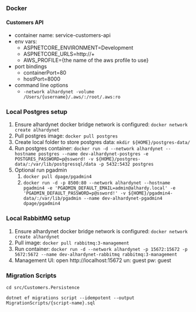 ### Docker

#### Customers API
- container name: service-customers-api
- env vars:
  - ASPNETCORE_ENVIRONMENT=Development
  - ASPNETCORE_URLS=http://+
  - AWS_PROFILE={the name of the aws profile to use}
- port bindings
  - containerPort=80
  - hostPort=8000
- command line options
  - ``-network alhardynet -volume /Users/{username}/.aws/:/root/.aws:ro``

### Local Postgres setup

1. Ensure alhardynet docker bridge network is configured: ``docker network create alhardynet``
2. Pull postgres image: ``docker pull postgres``
3. Create local folder to store postgres data: ``mkdir ${HOME}/postgres-data/``
4. Run postgres container: ``docker run -d --network alhardynet --hostname postgres --name dev-alhardynet-postgres -e POSTGRES_PASSWORD=p@ssword! -v ${HOME}/postgres-data/:/var/lib/postgressql/data -p 5432:5432 postgres``
5. Optional run pgadmin
   1. ``docker pull dpage/pgadmin4``
   2. ``docker run -d -p 8500:80 --network alhardynet --hostname pgadmin4 -e 'PGADMIN_DEFAULT_EMAIL=admin@alhardy.local' -e 'PGADMIN_DEFAULT_PASSWORD=p@ssword!' -v ${HOME}/pgadmin4-data/:/var/lib/pgadmin --name dev-alhardynet-pgadmin4 dpage/pgadmin4``

### Local RabbitMQ setup

1. Ensure alhardynet docker bridge network is configured: ``docker network create alhardynet``
2. Pull image: ``docker pull rabbitmq:3-management``
3. Run container: ``docker run -d --network alhardynet -p 15672:15672 -p 5672:5672 --name dev-alhardynet-rabbitmq rabbitmq:3-management``
4. Management UI: open http://localhost:15672 un: guest pw: guest

### Migration Scripts

``cd src/Customers.Persistence``

``dotnet ef migrations script --idempotent --output MigrationScripts/{script-name}.sql``